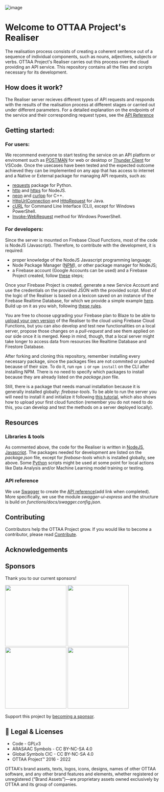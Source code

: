 ![image](https://ottaaproject.com/img/ottaa-project.svg)

# Welcome to OTTAA Project's Realiser #

The realisation process consists of creating a coherent sentence out of a sequence of individual components, such as nouns, adjectives, subjects or verbs.
OTTAA Project's Realiser carries out this process over the cloud providing an API service. This repository contains all the files and scripts necessary for its development.

## How does it work?

The Realiser server recieves different types of API requests and responds with the results of the realisation process at different stages or carried out under different parameters.
For a detailed explanation on the endpoints of the service and their corresponding request types, see the [API Reference]()

## Getting started: 

### For users:

We recommend everyone to start testing the service on an API platform or enviroment such as [POSTMAN](https://www.postman.com/product/what-is-postman) for web or desktop
or [Thunder Client](https://www.thunderclient.com/) for VSCode.
Once the usecases have been tested and the expected outcome achieved they can be implemented on any app that has access to internet and a Native or External package for managing API requests, such as:

- [requests](https://requests.readthedocs.io/en/latest/) package for Python.
- [http](https://nodejs.org/api/http.html) and [https](https://nodejs.org/api/https.html) for NodeJS.
- [neon](https://notroj.github.io/neon/) and [curlpp](http://www.curlpp.org/) for C++.
- [HttpUrlConnection](https://docs.oracle.com/en/java/javase/11/docs/api/java.base/java/net/HttpURLConnection.html) and [HttpRequest](https://docs.oracle.com/en/java/javase/11/docs/api/java.net.http/java/net/http/HttpRequest.html) for Java.
- [cURL](https://curl.se/) for Command Line Interface (CLI), except for Windows PowerShell.
- [Invoke-WebRequest](https://learn.microsoft.com/en-us/powershell/module/microsoft.powershell.utility/invoke-webrequest) method for Windows PowerShell.

### For developers:

Since the server is mounted on Firebase Cloud Functions, most of the code is NodeJS (Javascript).
Therefore, to contribute with the development, it is required:

- proper knowledge of the NodeJS Javascript programming language;
- Node Package Manager ([NPM](https://www.npmjs.com/)), or other package manager for NodeJS;
- a Firebase account (Google Accounts can be used) and a Firebase Project created, follow [these](https://docs.kii.com/en/samples/push-notifications/push-notifications-android-fcm/create-project/) steps;

Once your Firebase Project is created, generate a new Service Account and use the credentials on the provided JSON with the provided script.
Most of the logic of the Realiser is based on a lexicon saved on an instance of the Firebase Realtime Database, for which we provide a simple example [here](). Build up on it as you wish, following [these rules]().

You are free to choose upgrading your Firebase plan to Blaze to be able to [upload your own version](https://firebase.google.com/docs/functions/get-started) of the Realiser to the cloud using Firebase Cloud Functions, but you can also develop and test new functionalities on a local server, propose those changes on a *pull-request* and see them applied on our side once it is merged. Keep in mind, though, that a local server might take longer to access data from resources like Realtime Database and Firestore Database.

After forking and cloning this repository, remember installing every necessary package, since the packages files are not commited or pushed because of their size. To do it, run `npm i` or `npm install` on the CLI after installing NPM. There is no need to specify which packages to install because they are already listed on the *package.json* file. 

Still, there is a package that needs manual installation because it is generally installed globally: *firebase-tools*. To be able to run the server you will need to install it and initialize it following [this tutorial](https://firebase.google.com/docs/functions/get-started), which also shows how to upload your first cloud function (remember you do not need to do this, you can develop and test the methods on a server deployed locally). 

## Resources

### Libraries & tools

As commented above, the code for the Realiser is written in [NodeJS, Javascript](https://nodejs.org/en/). The packages needed for development are listed on the *package.json* file, except for *firebase-tools* which is installed globally, see above.
Some [Python](https://www.python.org/) scripts might be used at some point for local actions like Data Analysis and/or Machine Learning model training or testing.

### API reference

We use [Swagger](https://swagger.io/) to create the [API reference]()(add link when completed). More specifically, we use the module *swagger-ui-express* and the structure is build on *functions/docs/swagger.config.json*.

## Contributing

Contributors help the OTTAA Project grow. If you would like to become a contributor, please read [Contribute](CONTRIBUTING.md).

## Acknowledgements


## Sponsors

Thank you to our current sponsors!

<p float="left">
    <a href="https://www.unicef.org/"><img src="/public/images/sponsors/UNICEF_logo_2016.png" width="200"></a>
    <a href="https://startupchile.org/en/"><img src="/public/images/sponsors/startup_chile.jpg" width="200"></a>
    <a href="https://www.expo2020dubai.com/en"><img src="/public/images/sponsors/EXPO_2020_Dubai_logo.png" width="200" width="200"></a>
    <a href="https://katapult.vc/startups/accelerators/"><img src="/public/images/sponsors/katapult_accelerator.png" width="200"></a>
</p>

Support this project by [becoming a sponsor](https://www.ottaaproject.com/support-ottaa-project.php).

## :memo: Legal & Licenses

* Code - GPLv3
* ARASAAC Symbols - CC BY-NC-SA 4.0
* Global Symbols CIC - CC BY-NC-SA 4.0
* OTTAA Project™ 2016 - 2022

OTTAA's brand assets, texts, logos, icons, designs, names of other OTTAA software, and any other brand features and elements, whether registered or unregistered (“Brand Assets”)—are proprietary assets owned exclusively by OTTAA and its group of companies.
